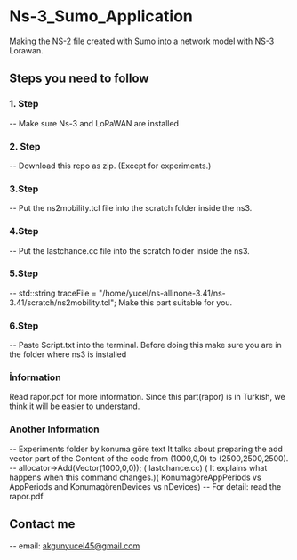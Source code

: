 # Ns-3_Sumo_Application
 Making the NS-2 file created with Sumo into a network model with NS-3 Lorawan.
## Steps you need to follow
### 1. Step
-- Make sure Ns-3 and LoRaWAN are installed
### 2. Step
-- Download this repo as zip. (Except for experiments.)
### 3.Step
-- Put the ns2mobility.tcl file into the scratch folder inside the ns3.
### 4.Step
-- Put the lastchance.cc file into the scratch folder inside the ns3.
### 5.Step
-- std::string traceFile = "/home/yucel/ns-allinone-3.41/ns-3.41/scratch/ns2mobility.tcl";
Make this part suitable for you.
### 6.Step
-- Paste Script.txt into the terminal. Before doing this make sure you are in the folder where ns3 is installed
### İnformation
Read rapor.pdf for more information. Since this part(rapor) is in Turkish, we think it will be easier to understand.
### Another Information
-- Experiments folder by konuma göre text It talks about preparing the add vector part of the Content of the code from (1000,0,0) to (2500,2500,2500).
-- allocator->Add(Vector(1000,0,0)); ( lastchance.cc) ( It explains what happens when this command changes.)( KonumagöreAppPeriods vs AppPeriods and KonumagörenDevices vs nDevices)
-- For detail: read the rapor.pdf
## Contact me
-- email: akgunyucel45@gmail.com



